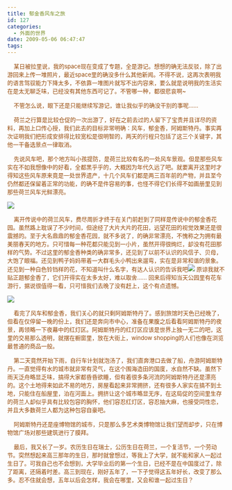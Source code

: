 ```yaml
---
title: 郁金香风车之旅
id: 127
categories:
  - 外面的世界
date: 2009-05-06 06:47:47
tags:
---
```


<div id="msgcns!DA984E57EDE76A7C!1774" class="bvMsg">

<span style="font-size: small;"><span style="color: #974806;">    某日被拉里说，我的space现在变成了专题，全是游记。想想的确无法反驳，除了出游回来上传一堆照片，最近space里的确没多什么其他新闻。不得不说，这再次表明我的语言驾驭能力下降太多，不依靠一堆图片就写不出内容来，要么就是说明我的生活实在是太无聊乏味，已经没有其他东西可记了。不管哪一种，都很悲哀啊~</span></span>

<span style="font-size: small;"><span style="color: #974806;">    不管怎么说，眼下还是只能继续写游记，谁让我似乎的确没干别的事呢……</span></span>

<span style="font-size: small;"><span style="color: #974806;">    荷兰之行算是比较仓促的一次出游了，好在之前去过的人留下了宝贵并且详尽的资料，再加上口传心授，我们此去的目标非常明确：风车，郁金香，阿姆斯特丹。事实再次证明我们把形成安排得比较宽松是很明智的，两天的行程只包括了这三个关键字，其他一干备选景点一律取消。</span></span>

<span style="font-size: small;"><span style="color: #974806;">    先说风车吧，那个地方叫小孩提防，是荷兰比较有名的一处风车景观。但是那些风车实在不如我想像中的好看，全都黑乎乎的，大概因为年代久远了吧。就要离开这里时才得知这些风车原来竟是一处世界遗产，十几个风车们都是两三百年前的产物，并且至今仍然都还保留着正常的功能，的确不是件容易的事，也怪不得它们长得不如画册里见到那些荷兰风车光鲜漂亮。</span></span>

![](http://i557.photobucket.com/albums/ss20/lithilda/IMG_4330.jpg)

<span style="font-size: small;"><span style="color: #974806;">
</span></span>

<span style="color: #974806;"><span style="font-size: small;">    离开传说中的荷兰风车，费尽周折才终于在关门前赶到了同样是传说中的郁金香花园。虽然路上耽误了不少时间，但途经了大片大片的花田，远望花田的视觉效果还是很震撼的。至于大名鼎鼎的郁金香花园，就不多说了，的确非常漂亮，不愧称之为拥有最美丽春天的地方。只可惜每一种花都只能见到一小片，虽然开得很绚烂，却没有花田那样的气势。不过这里的郁金香种类的确非常多，还见到了以前不认识的风信子、贝母，大饱了眼福。还见到鸭子妈妈带着一大群毛头小鸭出来遛弯，实在是非常和谐的景象。还见到一种白色铃铛样的花，不知道叫什么名字，有达人认识的告诉我吧![](http://shared.live.com/o5ZS870nhiJMYQrZY6kNyQ/emoticons/smile_regular.gif) 原谅我就不贴正题郁金香了，它们开得实在太多太好，难以取舍…… 回来后得知当天公园里有花车游行，据说很值得一看，只可惜我们去晚了没有赶上，这个有点遗憾。</span>
</span>

![](http://i557.photobucket.com/albums/ss20/lithilda/IMG_4398.jpg)

<span style="font-size: small;">
</span>

<span style="font-size: small;"><span style="color: #974806;">    看完了风车和郁金香，我们关心的就只剩阿姆斯特丹了。感到旅馆时天色已经晚了，但看在仅停留一晚的份上，我们还是奔向市中心，准备在果腹之后看看阿姆斯特丹的夜景，再领略一下夜幕中的红灯区。阿姆斯特丹的红灯区应该是世界上独一无二的吧，这里的交易那么透明，就摆在橱窗里，放在大街上，window shopping的人们也像在浏览最普通的商品一般。</span></span>

<span style="font-size: small;"><span style="color: #974806;">    第二天竟然开始下雨，自行车计划就泡汤了，我们直奔港口去做了船，舟游阿姆斯特丹。一直觉得有水的城市就非常有灵气，在这个围海造田的国度，水自然不缺。虽然下雨天泛舟略显乏味，搞得大家都昏昏欲睡，但有着很多条河流的阿姆斯特丹还是漂亮的。这个土地得来如此不易的地方，房屋看起来非常拥挤，还有很多人家实在搞不到土地，只能住在船屋里，泊在河面上。拥挤让这个城市略显无序，在这局促的空间里生存的荷兰人却似乎具有比较包容的胸怀，他们容忍红灯区，容忍抽大麻，也接受同性恋，并且大多数荷兰人都为这种包容自豪吧。</span></span>

<span style="font-size: small;"><span style="color: #974806;">    阿姆斯特丹还是座博物馆的城市，只是那么多艺术类博物馆让我们望而却步，只在博物馆广场对那些建筑进行了膜拜。</span></span>

<span style="font-size: small;">
</span>

<span style="color: #974806;"><span style="font-size: small;">    最后，我又长了一岁。农历生日在瑞士，公历生日在荷兰，一个复活节，一个劳动节。突然想起来高三那年的生日，那时就曾想过，等我上了大学，就不能和家人一起过生日了。可我自己也不会想到，大学毕业后的第一个生日，已经不是在中国度过了，除了距离，还隔着时差。高三到现在，刚好五年了，一下子觉得这五年好长，改变了那么多。忍不住就会想，五年以后会怎样，我会在哪里，又会和谁一起过生日？</span>
</span>

</div>